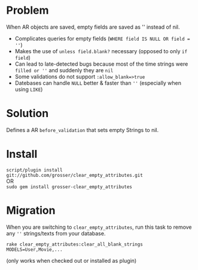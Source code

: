 Problem
=======
When AR objects are saved, empty fields are saved as '' instead of nil.

 - Complicates queries for empty fields (`WHERE field IS NULL OR field = ''`)
 - Makes the use of `unless field.blank?` necessary (opposed to only `if field`)
 - Can lead to late-detected bugs because most of the time strings were `filled or ''` and suddenly they are `nil`
 - Some validations do not support `:allow_blank=>true`
 - Datebases can handle `NULL` better & faster than `''` (especially when using `LIKE`)

Solution
========
Defines a AR `before_validation` that sets empty Strings to nil.

Install
=======
`script/plugin install git://github.com/grosser/clear_empty_attributes.git`  
OR  
`sudo gem install grosser-clear_empty_attributes`  


Migration
=========
When you are switching to `clear_empty_attributes`, run this task
to remove any `''` strings/texts from your database.

    rake clear_empty_attributes:clear_all_blank_strings MODELS=User,Movie,...
(only works when checked out or installed as plugin)